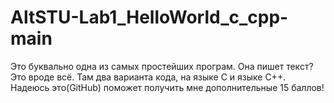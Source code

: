 # AltSTU-Lab1_HelloWorld_c_cpp-main
Это буквально одна из самых простейших програм. Она пишет текст? Это вроде всё. Там два варианта кода, на языке C и языке C++. Надеюсь это(GitHub) поможет получить мне дополнительные 15 баллов!
